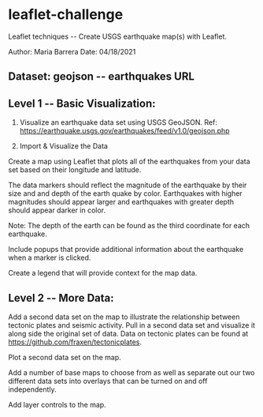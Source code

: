 # leaflet-challenge
Leaflet techniques -- Create USGS earthquake map(s) with Leaflet.

Author: Maria Barrera
Date: 04/18/2021

## Dataset:  geojson -- earthquakes URL

## Level 1 -- Basic Visualization: 
1.  Visualize an earthquake data set using USGS GeoJSON.
    Ref:  https://earthquake.usgs.gov/earthquakes/feed/v1.0/geojson.php

2.  Import & Visualize the Data

Create a map using Leaflet that plots all of the earthquakes from your data set based on their longitude and latitude.

The data markers should reflect the magnitude of the earthquake by their size and and depth of the earth quake by color. Earthquakes with higher magnitudes should appear larger and earthquakes with greater depth should appear darker in color.

Note:  The depth of the earth can be found as the third coordinate for each earthquake.

Include popups that provide additional information about the earthquake when a marker is clicked.

Create a legend that will provide context for the map data.

## Level 2 -- More Data: 
Add a second data set on the map to illustrate the relationship between tectonic plates and seismic activity. Pull in a second data set and visualize it along side the original set of data. Data on tectonic plates can be found at https://github.com/fraxen/tectonicplates.

Plot a second data set on the map.

Add a number of base maps to choose from as well as separate out our two different data sets into overlays that can be turned on and off independently.

Add layer controls to the map.
